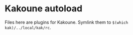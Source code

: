 # Kakoune autoload

Files here are plugins for Kakoune. Symlink them to `$(which kak)/../local/kak/rc`.
